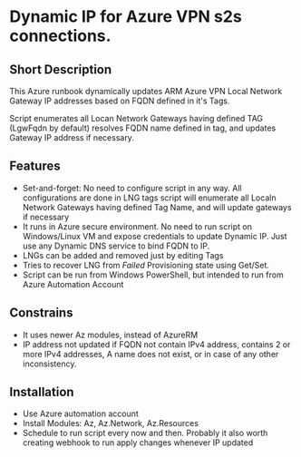 # Dynamic IP for Azure VPN s2s connections.
## Short Description
This Azure runbook dynamically updates ARM Azure VPN Local Network Gateway IP addresses 
based on FQDN defined in it's Tags.

Script enumerates all Locan Network Gateways having defined TAG (LgwFqdn by default)
resolves FQDN name defined in tag, and updates Gateway IP address if necessary.

## Features
* Set-and-forget: No need to configure script in any way. All configurations are done 
in LNG tags script will enumerate all Localn Network Gateways having defined Tag Name,
and will update gateways if necessary
* It runs in Azure secure environment. No need to run script on Windows/Linux VM and
expose credentials to update Dynamic IP. Just use any Dynamic DNS service to bind
FQDN to IP.
* LNGs can be added and removed just by editing Tags
* Tries to recover LNG from *Failed* Provisioning state using Get/Set.
* Script can be run from Windows PowerShell, but intended to run from Azure Automation Account

## Constrains
* It uses newer Az modules, instead of AzureRM
* IP address not updated if FQDN not contain IPv4 address, contains 2 or more IPv4 addresses,
A name does not exist, or in case of any other inconsistency.

## Installation
* Use Azure automation account
* Install Modules: Az, Az.Network, Az.Resources
* Schedule to run script every now and then. Probably it also worth creating webhook to run apply changes whenever IP updated

